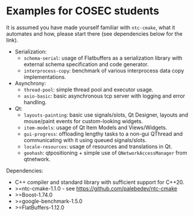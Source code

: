 Examples for COSEC students
===========================

It is assumed you have made yourself familiar with `ntc-cmake`, what it automates and how, please start there (see dependencies below for the link).

- Serialization:
  - `schema-serial`: usage of Flatbuffers as a serialization library with external schema specification and code generator.
  - `interprocess-copy`: benchmark of various interprocess data copy implementations.
- Asynchrony:
  - `thread-pool`: simple thread pool and executor usage.
  - `asio-basic`: basic asynchronous tcp server with logging and error handling.
- Qt:
  - `layouts-painting`: basic use signals/slots, Qt Designer, layouts and mouse/paint events for custom-looking widgets.
  - `item-models`: usage of Qt Item Models and Views/Widgets.
  - `gui-progress`: offloading lengthy tasks to a non-gui QThread and communicating with it using queued signals/slots.
  - `locale-resources`: usage of resources and translations in Qt.
  - `geohash`: qtpositioning + simple use of `QNetworkAccessManager` from qtnetwork.

Dependencies:
- C++ compiler and standard library with sufficient support for C++20.
- \>=ntc-cmake-1.1.0 - see https://github.com/palebedev/ntc-cmake
- \>=Boost-1.74.0
- \>=google-benchmark-1.5.0
- \>=FlatBuffers-1.12.0
